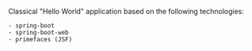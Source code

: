 
 Classical "Hello World" application based on the following technologies:
 
	- spring-boot
	- spring-boot-web
	- primefaces (JSF)
